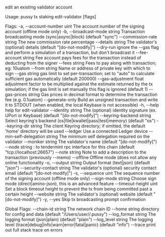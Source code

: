 edit an existing validator account

Usage:
  pussy tx staking edit-validator [flags]

Flags:
  -a, --account-number uint          The account number of the signing account (offline mode only)
  -b, --broadcast-mode string        Transaction broadcasting mode (sync|async|block) (default "sync")
      --commission-rate string       The new commission rate percentage
      --details string               The validator's (optional) details (default "[do-not-modify]")
      --dry-run                      ignore the --gas flag and perform a simulation of a transaction, but don't broadcast it
      --fee-account string           Fee account pays fees for the transaction instead of deducting from the signer
      --fees string                  Fees to pay along with transaction; eg: 10uatom
      --from string                  Name or address of private key with which to sign
      --gas string                   gas limit to set per-transaction; set to "auto" to calculate sufficient gas automatically (default 200000)
      --gas-adjustment float         adjustment factor to be multiplied against the estimate returned by the tx simulation; if the gas limit is set manually this flag is ignored  (default 1)
      --gas-prices string            Gas prices in decimal format to determine the transaction fee (e.g. 0.1uatom)
      --generate-only                Build an unsigned transaction and write it to STDOUT (when enabled, the local Keybase is not accessible)
  -h, --help                         help for edit-validator
      --identity string              The (optional) identity signature (ex. UPort or Keybase) (default "[do-not-modify]")
      --keyring-backend string       Select keyring's backend (os|file|kwallet|pass|test|memory) (default "os")
      --keyring-dir string           The client Keyring directory; if omitted, the default 'home' directory will be used
      --ledger                       Use a connected Ledger device
      --min-self-delegation string   The minimum self delegation required on the validator
      --moniker string               The validator's name (default "[do-not-modify]")
      --node string                  <host>:<port> to tendermint rpc interface for this chain (default "tcp://localhost:26657")
      --note string                  Note to add a description to the transaction (previously --memo)
      --offline                      Offline mode (does not allow any online functionality
  -o, --output string                Output format (text|json) (default "json")
      --security-contact string      The validator's (optional) security contact email (default "[do-not-modify]")
  -s, --sequence uint                The sequence number of the signing account (offline mode only)
      --sign-mode string             Choose sign mode (direct|amino-json), this is an advanced feature
      --timeout-height uint          Set a block timeout height to prevent the tx from being committed past a certain height
      --website string               The validator's (optional) website (default "[do-not-modify]")
  -y, --yes                          Skip tx broadcasting prompt confirmation

Global Flags:
      --chain-id string     The network chain ID
      --home string         directory for config and data (default "/Users/user//.pussy")
      --log_format string   The logging format (json|plain) (default "plain")
      --log_level string    The logging level (trace|debug|info|warn|error|fatal|panic) (default "info")
      --trace               print out full stack trace on errors
